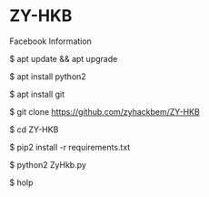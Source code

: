 # ZY-HKB
Facebook Information

$ apt update && apt upgrade

$ apt install python2

$ apt install git

$ git clone https://github.com/zyhackbem/ZY-HKB

$ cd ZY-HKB

$ pip2 install -r requirements.txt

$ python2 ZyHkb.py

$ holp
